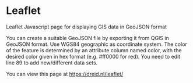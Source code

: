 # Leaflet
Leaflet Javascript page for displaying GIS data in GeoJSON format

You can create a suitable GeoJSON file by exporting it from QGIS in GeoJSON format. Use WGS84 geographic as coordinate system. The color of the feature is determined by an attribute column named color, with the desired color given in hex format (e.g. #ff0000 for red). You need to edit line 89 to add new/different data sets.

You can view this page at https://dreid.nl/leaflet/
